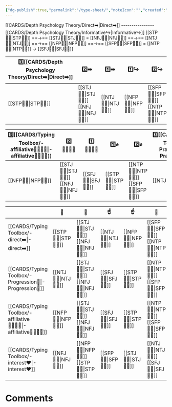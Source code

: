 ```yaml
---
{"dg-publish":true,"permalink":"/type-sheet/","noteIcon":"","created":"2023-04-19T21:35:37.710+02:00","updated":"2023-04-19T23:38:26.398+02:00"}
---
```



[[CARDS/Depth Psychology Theory/Direct➡️\|Direct➡️]] ----------------[[CARDS/Depth Psychology Theory/Informative↪️\|Informative↪️]]
[[STP👨‍🔧\|STP👨‍🔧]] ==→== [[STJ👮‍♀️\|STJ👮‍♀️]] = [[NFJ👩‍🚒\|NFJ👩‍🚒]] ==→== [[NTJ👩‍✈️\|NTJ👩‍✈️]] ==→== [[NFP👩‍🔬\|NFP👩‍🔬]] ==→== [[SFP👨‍🎨\|SFP👨‍🎨]] = [[NTP👨‍🚀\|NTP👨‍🚀]] → [[SFJ👩‍⚕️\|SFJ👩‍⚕️]]

|3️⃣[[CARDS/Depth Psychology Theory/Direct➡️\|Direct➡️]] |    2️⃣➡️    |   1️⃣➡️   |    1️⃣↪️    |  2️⃣↪️  | 3️⃣[[CARDS/Depth Psychology Theory/Informative↪️\|Informative↪️]]|
| --------- | ----------- | ----------- | ------- | ------- | ----- |
| [[STP👨‍🔧\|STP👨‍🔧]]      | [[STJ👮‍♀️\|STJ👮‍♀️]]    [[NFJ👩‍🚒\|NFJ👩‍🚒]] | [[NTJ👩‍✈️\|NTJ👩‍✈️]]          | [[NFP👩‍🔬\|NFP👩‍🔬]] | [[SFP👨‍🎨\|SFP👨‍🎨]]    [[NTP👨‍🚀\|NTP👨‍🚀]] |   [[SFJ👩‍⚕️\|SFJ👩‍⚕️]]                 |


|3️⃣[[CARDS/Typing Toolbox/-affiliative👨‍👩‍👧‍👦\|-affiliative👨‍👩‍👧‍👦]] |    2️⃣👨‍👩‍👧‍👦   |   1️⃣👨‍👩‍👧‍👦   |    1️⃣✊    |  2️⃣✊  | 3️⃣[[CARDS/Typing Toolbox/-Pragmatic✊\|-Pragmatic✊]]|
| --------- | ----------- | ----------- | ------- | ------- | ----- |
| [[NFP👩‍🔬\|NFP👩‍🔬]]      | [[STJ👮‍♀️\|STJ👮‍♀️]]    [[NFJ👩‍🚒\|NFJ👩‍🚒]] | [[SFJ👩‍⚕️\|SFJ👩‍⚕️]]          | [[STP👨‍🔧\|STP👨‍🔧]] | [[NTP👨‍🚀\|NTP👨‍🚀]]    [[SFP👨‍🎨\|SFP👨‍🎨]] |   [[NTJ👩‍✈️\|NTJ👩‍✈️]]                 |



|                             | 🤟      | 🤘              | ☝️      | ☝️      | 🤘               | 🤟               |                    |
| --------------------------- | ------- | --------------- | ------- | ------- | ---------------- | ---------------- | ------------------ |
| [[CARDS/Typing Toolbox/-direct➡️\|-direct➡️]]               | [[STP👨‍🔧\|STP👨‍🔧]] | [[STJ👮‍♀️\|STJ👮‍♀️]] [[NFJ👩‍🚒\|NFJ👩‍🚒]] | [[NTJ👩‍✈️\|NTJ👩‍✈️]] | [[NFP👩‍🔬\|NFP👩‍🔬]] | [[SFP👨‍🎨\|SFP👨‍🎨]] [[NTP👨‍🚀\|NTP👨‍🚀]]  | [[SFJ👩‍⚕️\|SFJ👩‍⚕️]]          | [[CARDS/Typing Toolbox/-informative↪️\|-informative↪️]] |
| [[CARDS/Typing Toolbox/-Progression🔦\|-Progression🔦]]          | [[NTJ👩‍✈️\|NTJ👩‍✈️]] | [[STJ👮‍♀️\|STJ👮‍♀️]] [[NFJ👩‍🚒\|NFJ👩‍🚒]] | [[SFJ👩‍⚕️\|SFJ👩‍⚕️]] | [[STP👨‍🔧\|STP👨‍🔧]] | [[NTP👨‍🚀\|NTP👨‍🚀]]  [[SFP👨‍🎨\|SFP👨‍🎨]] | [[NTJ👩‍✈️\|NTJ👩‍✈️]]  [[NFP👩‍🔬\|NFP👩‍🔬]] | [[CARDS/Typing Toolbox/-Outcome🎯\|-Outcome🎯]]     |
| [[CARDS/Typing Toolbox/-affiliative👨‍👩‍👧‍👦\|-affiliative👨‍👩‍👧‍👦]] | [[NFP👩‍🔬\|NFP👩‍🔬]] | [[STJ👮‍♀️\|STJ👮‍♀️]] [[NFJ👩‍🚒\|NFJ👩‍🚒]] | [[SFJ👩‍⚕️\|SFJ👩‍⚕️]] | [[STP👨‍🔧\|STP👨‍🔧]] | [[NTP👨‍🚀\|NTP👨‍🚀]] [[SFP👨‍🎨\|SFP👨‍🎨]]  | [[NTJ👩‍✈️\|NTJ👩‍✈️]]          | [[CARDS/Typing Toolbox/-Pragmatic✊\|-Pragmatic✊]]   |
| [[CARDS/Typing Toolbox/-interest❤️\|-interest❤️]]  | [[NFJ👩‍🚒\|NFJ👩‍🚒]] | [[NFP👩‍🔬\|NFP👩‍🔬]] [[STP👨‍🔧\|STP👨‍🔧]] | [[SFP👨‍🎨\|SFP👨‍🎨]] | [[STJ👮‍♀️\|STJ👮‍♀️]] | [[NTJ👩‍✈️\|NTJ👩‍✈️]] [[SFJ👩‍⚕️\|SFJ👩‍⚕️]] | [[NTP👨‍🚀\|NTP👨‍🚀]] |  [[CARDS/Typing Toolbox/-systematic⚙️\|-systematic⚙️]]                   |



# Comments 
<script src="https://utteranc.es/client.js"
        repo="Heart4sides/Comment_Section"
        issue-term="pathname"
        theme="gruvbox-dark"
        crossorigin="anonymous"
        async>
</script>